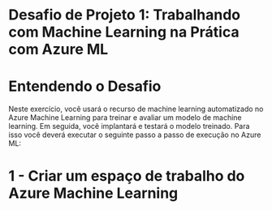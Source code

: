 # Desafio de Projeto 1: Trabalhando com Machine Learning na Prática com Azure ML
# Entendendo o Desafio
Neste exercício, você usará o recurso de machine learning automatizado no Azure Machine Learning para treinar e avaliar um modelo de machine learning. Em seguida, você implantará e testará o modelo treinado. Para isso você deverá executar o seguinte passo a passo de execução no Azure ML:
# 1 - Criar um espaço de trabalho do Azure Machine Learning
